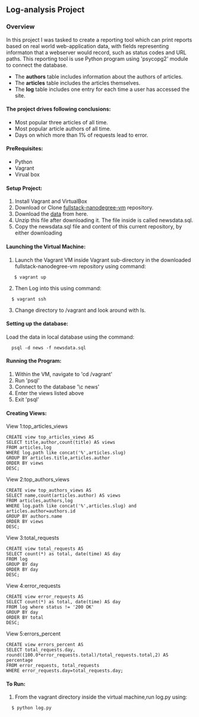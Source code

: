 ## Log-analysis Project

### Overview

In this project I was tasked to create a reporting tool which can print reports based on real world web-application data, with fields representing informaton that a webserver would record, such as status codes and URL paths. This reporting tool is use Python program using  'psycopg2' module to connect the database.
  * The **authors** table includes information about the authors of articles.
  * The **articles** table includes the articles themselves.
  * The **log** table includes one entry for each time a user has accessed the site.
  
#### The project drives following conclusions:
   * Most popular three articles of all time.
   * Most popular article authors of all time.
   * Days on which more than 1% of requests lead to error.
   
#### PreRequisites:
  * Python
  * Vagrant
  * Virual box

#### Setup Project:
  1. Install Vagrant and VirtualBox
  2. Download or Clone [fullstack-nanodegree-vm](https://github.com/udacity/fullstack-nanodegree-vm) repository.
  3. Download the [data](https://d17h27t6h515a5.cloudfront.net/topher/2016/August/57b5f748_newsdata/newsdata.zip) from here.
  4. Unzip this file after downloading it. The file inside is called newsdata.sql.
  5. Copy the newsdata.sql file and content of this current repository, by either downloading 


#### Launching the Virtual Machine:                                                       
  1. Launch the Vagrant VM inside Vagrant sub-directory in the downloaded fullstack-nanodegree-vm repository using command:
 ```
    $ vagrant up
  ```
  2. Then Log into this using command:
   
  ```
    $ vagrant ssh
  ```
  3. Change directory to /vagrant and look around with ls.
  
#### Setting up the database:
 Load the data in local database using the command:
   
  ```
    psql -d news -f newsdata.sql
  ```
    
#### Running the Program:
1. Within the VM, navigate to 'cd  /vagrant'
2. Run 'psql'
3. Connect to the database '\c  news'
4. Enter the views listed above
5. Exit 'psql'


#### Creating Views:                                                                              
View 1:top_articles_views                                
```                                                                        
CREATE view top_articles_views AS                                                  
SELECT title,author,count(title) AS views                                                  
FROM articles,log                                                                     
WHERE log.path like concat('%',articles.slug)                                                
GROUP BY articles.title,articles.author                                 
ORDER BY views                               
DESC;                                                
```                                                              
View 2:top_authors_views                                                    
```                                                                                                               
CREATE view top_authors_views AS                                                    
SELECT name,count(articles.author) AS views                                                   
FROM articles,authors,log                                                               
WHERE log.path like concat('%',articles.slug) and articles.author=authors.id                                   
GROUP BY authors.name                                                             
ORDER BY views                                                         
DESC;                                                           
```
View 3:total_requests                                                                         
```                               
CREATE view total_requests AS                                            
SELECT count(*) as total, date(time) AS day                                                     
FROM log                                                  
GROUP BY day                                                     
ORDER BY day                                
DESC;                               
```                                                   
View 4:error_requests                                                                              
```                                                                         
CREATE view error_requests AS                         
SELECT count(*) as total, date(time) AS day                                        
FROM log where status != '200 OK'                                        
GROUP BY day                            
ORDER BY total                              
DESC;
```                                                                   
View 5:errors_percent                                               
```                                                                
CREATE view errors_percent AS                                                
SELECT total_requests.day, round((100.0*error_requests.total)/total_requests.total,2) AS percentage             
FROM error_requests, total_requests                                                   
WHERE error_requests.day=total_requests.day;
```                                                            
#### To Run:                                                            
  1. From the vagrant directory inside the virtual machine,run log.py using:
  ```
    $ python log.py
  ```

